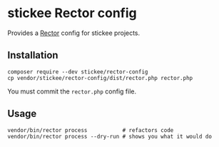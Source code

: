 # stickee Rector config

Provides a [Rector](https://github.com/rectorphp/rector) config for stickee projects.

## Installation

```shell
composer require --dev stickee/rector-config
cp vendor/stickee/rector-config/dist/rector.php rector.php
```

You must commit the `rector.php` config file.

## Usage

```shell
vendor/bin/rector process           # refactors code
vendor/bin/rector process --dry-run # shows you what it would do
```